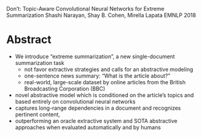 Don’t: Topic-Aware Convolutional Neural Networks for Extreme Summarization
Shashi Narayan, Shay B. Cohen, Mirella Lapata
EMNLP 2018

# Abstract

* We introduce “extreme summarization”, a new single-document summarization task
  * not favor extractive strategies and calls for an abstractive modeling
  * one-sentence news summary: “What is the article about?”
  * real-world, large-scale dataset by
    online articles from the British Broadcasting Corporation (BBC)
* novel abstractive model which is conditioned on the article’s topics and
  based entirely on convolutional neural networks
* captures long-range dependencies in a document and recognizes pertinent
  content,
* outperforming an oracle extractive system and SOTA abstractive approaches when
  evaluated automatically and by humans
